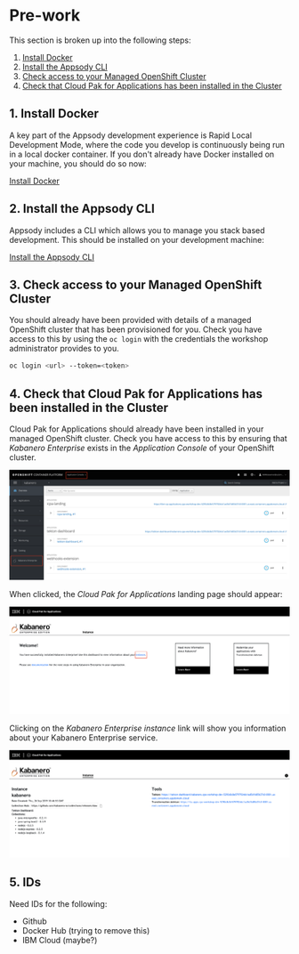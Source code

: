 # Pre-work

This section is broken up into the following steps:

1. [Install Docker](#1-install-docker)
1. [Install the Appsody CLI](#2-install-the-appsody-cli)
1. [Check access to your Managed OpenShift Cluster](#3-check-access-to-your-managed-openshift-cluster)
1. [Check that Cloud Pak for Applications has been installed in the Cluster](#4-check-that-Cloud-Pak-for-Applications-has-been-installed-in-the-Cluster)

## 1. Install Docker

A key part of the Appsody development experience is Rapid Local Development Mode, where the code you develop is continuously being run in a local docker container. If you don't already have Docker installed on your machine, you should do so now:

[Install Docker](https://docs.docker.com/get-started/)

## 2. Install the Appsody CLI

Appsody includes a CLI which allows you to manage you stack based development. This should be installed on your development machine:

[Install the Appsody CLI](https://appsody.dev/docs/getting-started/installation)

## 3. Check access to your Managed OpenShift Cluster

You should already have been provided with details of a managed OpenShift cluster that has been provisioned for you. Check you have access to this by using the `oc login` with the credentials the workshop administrator provides to you.

```bash
oc login <url> --token=<token>
```

## 4. Check that Cloud Pak for Applications has been installed in the Cluster

Cloud Pak for Applications should already have been installed in your managed OpenShift cluster. Check you have access to this by ensuring that *Kabanero Enterprise* exists in the *Application Console* of your OpenShift cluster.

![Kabanero in your OpenShift cluster](images/oc-console-kabanero.png)

When clicked, the *Cloud Pak for Applications* landing page should appear:

![Cloud Pak for Applications](images/cpa-console.png)

Clicking on the *Kabanero Enterprise instance* link will show you information about your Kabanero Enterprise service.

![Kabanero Enterprise](images/kabanero-console.png)

## 5. IDs

Need IDs for the following:

* Github
* Docker Hub (trying to remove this)
* IBM Cloud (maybe?)
